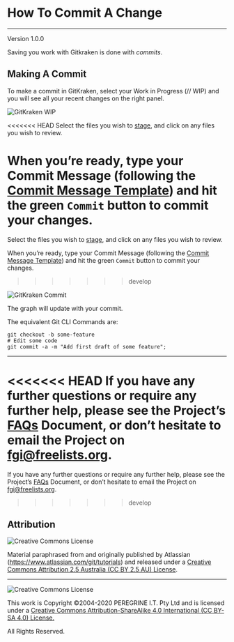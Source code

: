 # How To Commit A Change

---

Version 1.0.0

Saving you work with Gitkraken is done with *commits*.

## Making A Commit

To make a commit in GitKraken, select your Work in Progress (// WIP) and you will see all your recent changes on the right panel.

![GitKraken WIP](https://support.gitkraken.com/img/documentation/working-with-files/commits/WIP-stage.png)

<<<<<<< HEAD
Select the files you wish to [stage](How_To_Stage_A_Change.md), and click on any files you wish to review.

When you’re ready, type your Commit Message (following the [Commit Message Template](../Support_Files/Commit_Message_Template.md)) and hit the green `Commit` button to commit your changes.
=======
Select the files you wish to [stage](https://github.com/Dulux-Oz/FGI/tree/master/Project_Documentation/How_To_Stage_A_Change.md), and click on any files you wish to review.

When you’re ready, type your Commit Message (following the [Commit Message Template](https://github.com/Dulux-Oz/FGI/tree/master/Support_Files/Commit_Message_Template.md)) and hit the green `Commit` button to commit your changes.
>>>>>>> develop

![GitKraken Commit](https://support.gitkraken.com/img/documentation/working-with-files/commits/commit.png)

The graph will update with your commit.

The equivalent Git CLI Commands are:

~~~
git checkout -b some-feature
# Edit some code
git commit -a -m "Add first draft of some feature";
~~~

---

<<<<<<< HEAD
If you have any further questions or require any further help, please see the Project&rsquo;s [FAQs](FAQs.md) Document, or don&rsquo;t hesitate to email the Project on <fgi@freelists.org>.
=======
If you have any further questions or require any further help, please see the Project&rsquo;s [FAQs](https://github.com/Dulux-Oz/FGI/tree/master/Project_Documentation/FAQs.md) Document, or don&rsquo;t hesitate to email the Project on <fgi@freelists.org>.
>>>>>>> develop

## Attribution

![Creative Commons License](https://i.creativecommons.org/l/by-sa/2.5/au/88x31.png "Creative Commons License")

Material paraphrased from and originally published by Atlassian (https://www.atlassian.com/git/tutorials) and released under a [Creative Commons Attribution 2.5 Australia (CC BY 2.5 AU) License](http://creativecommons.org/licenses/by/2.5/au/).

---

![Creative Commons License](https://i.creativecommons.org/l/by-sa/4.0/88x31.png "Creative Commons License")

This work is Copyright &copy;2004-2020 PEREGRINE I.T. Pty Ltd and is licensed under a [Creative Commons Attribution-ShareAlike 4.0 International (CC BY-SA 4.0) License.](https://creativecommons.org/licenses/by-sa/4.0/)

All Rights Reserved.

